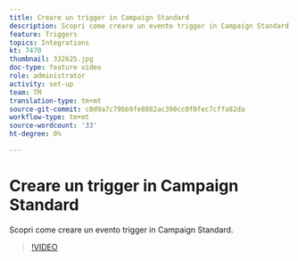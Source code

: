 ```yaml
---
title: Creare un trigger in Campaign Standard
description: Scopri come creare un evento trigger in Campaign Standard.
feature: Triggers
topics: Integrations
kt: 7470
thumbnail: 332625.jpg
doc-type: feature video
role: administrator
activity: set-up
team: TM
translation-type: tm+mt
source-git-commit: c8d9a7c79bb9fe8882ac390cc0f0fec7cffa82da
workflow-type: tm+mt
source-wordcount: '33'
ht-degree: 0%

---
```



# Creare un trigger in Campaign Standard

Scopri come creare un evento trigger in Campaign Standard.

>[!VIDEO](https://video.tv.adobe.com/v/332625?quality=12)
